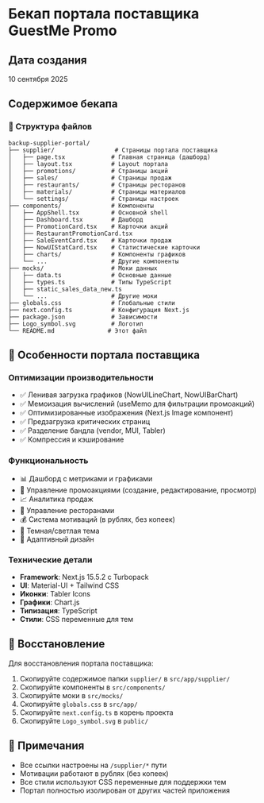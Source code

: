 # Бекап портала поставщика GuestMe Promo

## Дата создания
10 сентября 2025

## Содержимое бекапа

### 📁 Структура файлов
```
backup-supplier-portal/
├── supplier/                 # Страницы портала поставщика
│   ├── page.tsx             # Главная страница (дашборд)
│   ├── layout.tsx           # Layout портала
│   ├── promotions/          # Страницы акций
│   ├── sales/               # Страницы продаж
│   ├── restaurants/         # Страницы ресторанов
│   ├── materials/           # Страницы материалов
│   └── settings/            # Страницы настроек
├── components/              # Компоненты
│   ├── AppShell.tsx         # Основной shell
│   ├── Dashboard.tsx        # Дашборд
│   ├── PromotionCard.tsx    # Карточки акций
│   ├── RestaurantPromotionCard.tsx
│   ├── SaleEventCard.tsx    # Карточки продаж
│   ├── NowUIStatCard.tsx    # Статистические карточки
│   ├── charts/              # Компоненты графиков
│   └── ...                  # Другие компоненты
├── mocks/                   # Моки данных
│   ├── data.ts              # Основные данные
│   ├── types.ts             # Типы TypeScript
│   ├── static_sales_data_new.ts
│   └── ...                  # Другие моки
├── globals.css              # Глобальные стили
├── next.config.ts           # Конфигурация Next.js
├── package.json             # Зависимости
├── Logo_symbol.svg          # Логотип
└── README.md               # Этот файл
```

## 🚀 Особенности портала поставщика

### Оптимизации производительности
- ✅ Ленивая загрузка графиков (NowUILineChart, NowUIBarChart)
- ✅ Мемоизация вычислений (useMemo для фильтрации промоакций)
- ✅ Оптимизированные изображения (Next.js Image компонент)
- ✅ Предзагрузка критических страниц
- ✅ Разделение бандла (vendor, MUI, Tabler)
- ✅ Компрессия и кэширование

### Функциональность
- 📊 Дашборд с метриками и графиками
- 🎯 Управление промоакциями (создание, редактирование, просмотр)
- 📈 Аналитика продаж
- 🏪 Управление ресторанами
- 💰 Система мотиваций (в рублях, без копеек)
- 🎨 Темная/светлая тема
- 📱 Адаптивный дизайн

### Технические детали
- **Framework**: Next.js 15.5.2 с Turbopack
- **UI**: Material-UI + Tailwind CSS
- **Иконки**: Tabler Icons
- **Графики**: Chart.js
- **Типизация**: TypeScript
- **Стили**: CSS переменные для тем

## 🔧 Восстановление

Для восстановления портала поставщика:

1. Скопируйте содержимое папки `supplier/` в `src/app/supplier/`
2. Скопируйте компоненты в `src/components/`
3. Скопируйте моки в `src/mocks/`
4. Скопируйте `globals.css` в `src/app/`
5. Скопируйте `next.config.ts` в корень проекта
6. Скопируйте `Logo_symbol.svg` в `public/`

## 📝 Примечания

- Все ссылки настроены на `/supplier/*` пути
- Мотивации работают в рублях (без копеек)
- Все стили используют CSS переменные для поддержки тем
- Портал полностью изолирован от других частей приложения




